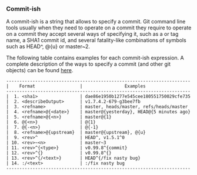 ### Commit-ish
A commit-ish is a string that allows to specify a commit. Git command line tools usually when they need to operate on a commit they require to operate on a commit they accept several ways of specifying it, such as a or tag name, a SHA1 commit id, and several fatality-like combinations of symbols such as HEAD^, @{u} or master~2.

The following table contains examples for each commit-ish expression. A complete description of the ways to specify a commit (and other git objects) can be found [here](https://www.kernel.org/pub/software/scm/git/docs/gitrevisions.html#_specifying_revisions). 
```
----------------------------------------------------------------------
|    Format                 |                Examples
----------------------------------------------------------------------
|  1. <sha1>                | dae86e1950b1277e545cee180551750029cfe735
|  2. <describeOutput>      | v1.7.4.2-679-g3bee7fb
|  3. <refname>             | master, heads/master, refs/heads/master
|  4. <refname>@{<date>}    | master@{yesterday}, HEAD@{5 minutes ago}
|  5. <refname>@{<n>}       | master@{1}
|  6. @{<n>}                | @{1}
|  7. @{-<n>}               | @{-1}
|  8. <refname>@{upstream}  | master@{upstream}, @{u}
|  9. <rev>^                | HEAD^, v1.5.1^0
| 10. <rev>~<n>             | master~3
| 11. <rev>^{<type>}        | v0.99.8^{commit}
| 12. <rev>^{}              | v0.99.8^{}
| 13. <rev>^{/<text>}       | HEAD^{/fix nasty bug}
| 14. :/<text>              | :/fix nasty bug
----------------------------------------------------------------------
```